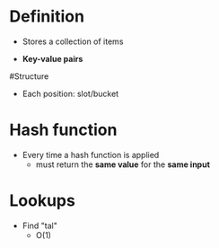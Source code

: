 # Definition 

- Stores a collection of items 

- **Key-value pairs**

#Structure 

- Each position: slot/bucket

# Hash function 

- Every time a hash function is applied 
	- must return the **same value** for the **same input**

# Lookups 

- Find "tal"
    - O(1)